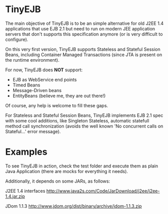 TinyEJB
=======

The main objective of TinyEJB is to be an simple alternative for old J2EE 1.4 applications that use EJB 2.1 but need to run on
modern JEE application servers that don't supports this specification anymore (or is very difficult to configure).

On this very first version, TinyEJB supports Stateless and Stateful Session Beans, including Container Managed Transactions (since JTA 
is present on the runtime environment).

For now, TinyEJB does <b>NOT</b> support:

* EJB as WebService end points
* Timed Beans
* Message-Driven beans
* EntityBeans (believe me, they are out there!)

Of course, any help is welcome to fill these gaps.

For Stateless and Stateful Session Beans, TinyEJB implements EJB 2.1 spec with some cool additions, like Singleton Stateless, automatic 
statefull method call synchronization (avoids the well known 'No concurrent calls on Stateful...' error message).


Examples
========

To see TinyEJB in action, check the test folder and execute them as plain Java Application (there are mocks for everything it needs).

Additionally, it depends on some JARs, as follows:

J2EE 1.4 interfaces 
    http://www.java2s.com/Code/JarDownload/j2ee/j2ee-1.4.jar.zip

JDom 1.1.3 
    http://www.jdom.org/dist/binary/archive/jdom-1.1.3.zip
